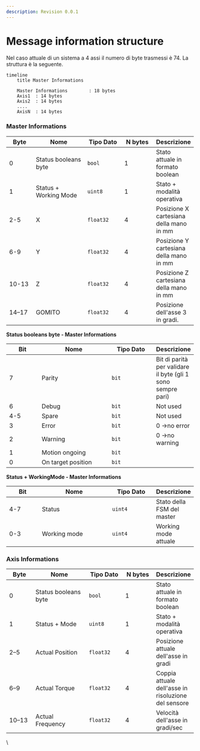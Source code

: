 ```yaml
---
description: Revision 0.0.1
---
```


# Message information structure

Nel caso attuale di un sistema a 4 assi il numero di byte trasmessi è 74. La struttura è la seguente.

```mermaid
timeline
    title Master Informations

    Master Informations        : 18 bytes
    Axis1  : 14 bytes
    Axis2  : 14 bytes
    ....
    AxisN  : 14 bytes
```

### Master Informations <a href="#master-informations" id="master-informations"></a>

<table><thead><tr><th width="79.90911865234375">Byte</th><th width="186">Nome</th><th width="114.45458984375">Tipo Dato</th><th width="99.727294921875">N bytes</th><th>Descrizione</th></tr></thead><tbody><tr><td>0</td><td>Status booleans byte</td><td><code>bool</code></td><td>1</td><td>Stato attuale in formato boolean</td></tr><tr><td>1</td><td>Status + Working Mode</td><td><code>uint8</code></td><td>1</td><td>Stato + modalità operativa</td></tr><tr><td>2-5</td><td>X</td><td><code>float32</code></td><td>4</td><td>Posizione X cartesiana della mano in mm</td></tr><tr><td>6-9</td><td>Y</td><td><code>float32</code></td><td>4</td><td>Posizione Y cartesiana della mano in mm</td></tr><tr><td>10-13</td><td>Z</td><td><code>float32</code></td><td>4</td><td>Posizione Z cartesiana della mano in mm</td></tr><tr><td>14–17</td><td>GOMITO</td><td><code>float32</code></td><td>4</td><td>Posizione dell'asse 3 in gradi.</td></tr></tbody></table>

**Status booleans byte - Master Informations**

<table><thead><tr><th width="79.727294921875">Bit</th><th width="190.181884765625">Nome</th><th width="114.4544677734375">Tipo Dato</th><th>Descrizione</th></tr></thead><tbody><tr><td>7</td><td>Parity</td><td><code>bit</code></td><td>Bit di parità per validare il byte (gli 1 sono sempre pari)</td></tr><tr><td>6</td><td>Debug</td><td><code>bit</code></td><td>Not used</td></tr><tr><td>4-5</td><td>Spare</td><td><code>bit</code></td><td>Not used</td></tr><tr><td>3</td><td>Error</td><td><code>bit</code></td><td>0 ->no error</td></tr><tr><td>2</td><td>Warning</td><td><code>bit</code></td><td>0 ->no warning</td></tr><tr><td>1</td><td>Motion ongoing</td><td><code>bit</code></td><td>​</td></tr><tr><td>0</td><td>On target position</td><td><code>bit</code></td><td>​</td></tr></tbody></table>

**Status + WorkingMode - Master Informations**

<table><thead><tr><th width="81.54547119140625">Bit</th><th width="192.9090576171875">Nome</th><th width="113.272705078125">Tipo Dato</th><th>Descrizione</th></tr></thead><tbody><tr><td>4-7</td><td>Status</td><td><code>uint4</code></td><td>Stato della FSM del master</td></tr><tr><td>0-3</td><td>Working mode</td><td><code>uint4</code></td><td>Working mode attuale</td></tr></tbody></table>

### Axis Informations <a href="#axis-informations" id="axis-informations"></a>

<table><thead><tr><th width="81.727294921875">Byte</th><th width="194.18182373046875">Nome</th><th width="116.0909423828125">Tipo Dato</th><th width="98.8182373046875">N bytes</th><th>Descrizione</th></tr></thead><tbody><tr><td>0</td><td>Status booleans byte</td><td><code>bool</code></td><td>1</td><td>Stato attuale in formato boolean</td></tr><tr><td>1</td><td>Status + Mode</td><td><code>uint8</code></td><td>1</td><td>Stato + modalità operativa</td></tr><tr><td>2–5</td><td>Actual Position</td><td><code>float32</code></td><td>4</td><td>Posizione attuale dell'asse in gradi</td></tr><tr><td>6–9</td><td>Actual Torque</td><td><code>float32</code></td><td>4</td><td>Coppia attuale dell'asse in risoluzione del sensore</td></tr><tr><td>10–13</td><td>Actual Frequency</td><td><code>float32</code></td><td>4</td><td>Velocità dell'asse in gradi/sec</td></tr></tbody></table>

\
